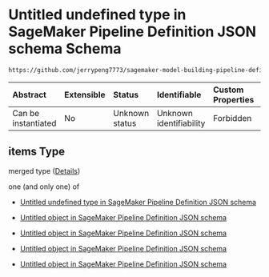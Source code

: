 # Untitled undefined type in SageMaker Pipeline Definition JSON schema Schema

```txt
https://github.com/jerrypeng7773/sagemaker-model-building-pipeline-definition-JSON-schema/schema/#/properties/Steps/items
```



| Abstract            | Extensible | Status         | Identifiable            | Custom Properties | Additional Properties | Access Restrictions | Defined In                                                                                           |
| :------------------ | :--------- | :------------- | :---------------------- | :---------------- | :-------------------- | :------------------ | :--------------------------------------------------------------------------------------------------- |
| Can be instantiated | No         | Unknown status | Unknown identifiability | Forbidden         | Allowed               | none                | [pipeline-definition.schema.json*](../../out/pipeline-definition.schema.json "open original schema") |

## items Type

merged type ([Details](pipeline-definition-properties-steps-items.md))

one (and only one) of

*   [Untitled undefined type in SageMaker Pipeline Definition JSON schema](pipeline-definition-definitions-conditionstep.md "check type definition")

*   [Untitled object in SageMaker Pipeline Definition JSON schema](pipeline-definition-definitions-trainingstep.md "check type definition")

*   [Untitled object in SageMaker Pipeline Definition JSON schema](pipeline-definition-definitions-processingstep.md "check type definition")

*   [Untitled object in SageMaker Pipeline Definition JSON schema](pipeline-definition-definitions-transformstep.md "check type definition")

*   [Untitled object in SageMaker Pipeline Definition JSON schema](pipeline-definition-definitions-registermodelstep.md "check type definition")
